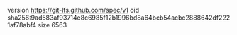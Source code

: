 version https://git-lfs.github.com/spec/v1
oid sha256:9ad583af93714e8c6985f12b1996bd8a64bcb54acbc2888642df2221af78abf4
size 6563
